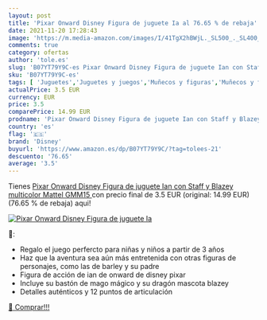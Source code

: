 ```yaml
---
layout: post
title: 'Pixar Onward Disney Figura de juguete Ia al 76.65 % de rebaja'
date: 2021-11-20 17:28:43
image: 'https://m.media-amazon.com/images/I/41TgX2hBWjL._SL500_._SL400_.jpg'
comments: true
category: ofertas
author: 'tole.es'
slug: 'B07YT79Y9C-es Pixar Onward Disney Figura de juguete Ian con Staff y...'
sku: 'B07YT79Y9C-es'
tags: [ 'Juguetes','Juguetes y juegos','Muñecos y figuras','Muñecos y figuras articulados','Muñecos y figuras de acción','disney','mattel', ]
actualPrice: 3.5 EUR
currency: EUR
price: 3.5
comparePrice: 14.99 EUR
prodname: 'Pixar Onward Disney Figura de juguete Ian con Staff y Blazey  multicolor  Mattel GMM15 '
country: 'es'
flag: '🇪🇸'
brand: 'Disney'
buyurl: 'https://www.amazon.es/dp/B07YT79Y9C/?tag=tolees-21'
descuento: '76.65'
average: '3.5'
---
```


Tienes [Pixar Onward Disney Figura de juguete Ian con Staff y Blazey  multicolor  Mattel GMM15 ](https://www.amazon.es/dp/B07YT79Y9C/?tag=tolees-21) con precio final de  3.5 EUR (original: 14.99 EUR) (76.65 %  de rebaja) aqui!

[![Pixar Onward Disney Figura de juguete Ia](https://m.media-amazon.com/images/I/41TgX2hBWjL._SL500_._SL400_.jpg)](https://www.amazon.es/dp/B07YT79Y9C/?tag=tolees-21)

🔎:

- Regalo el juego perfercto para niñas y niños a partir de 3 años
- Haz que la aventura sea aún más entretenida con otras figuras de personajes, como las de barley y su padre
- Figura de acción de ian de onward de disney pixar
- Incluye su bastón de mago mágico y su dragón mascota blazey
- Detalles auténticos y 12 puntos de articulación

[🛒 Comprar!!!](https://www.amazon.es/dp/B07YT79Y9C/?tag=tolees-21)
